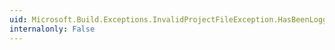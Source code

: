 ```yaml
---
uid: Microsoft.Build.Exceptions.InvalidProjectFileException.HasBeenLogged
internalonly: False
---
```

